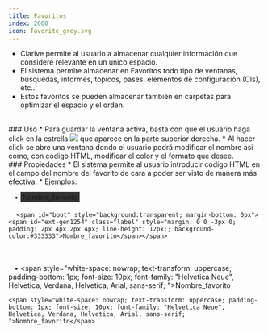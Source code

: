 ```yaml
---
title: Favoritos
index: 2000
icon: favorite_grey.svg
---
```

* Clarive permite al usuario a almacenar cualquier información que considere relevante en un unico espacio.
* El sistema permite almacenar en Favoritos todo tipo de ventanas, búsquedas, informes, topicos, pases, elementos de configuración (CIs), etc...
* Estos favoritos se pueden almacenar también en carpetas para optimizar el espacio y el orden.

<br />
### Uso
* Para guardar la ventana activa, basta con que el usuario haga click en la estrella <img src="/static/images/icons/favorite_grey.svg" /> que aparece en la parte superior derecha. 
* Al hacer click se abre una ventana dondo el usuario podrá modificar el nombre asi como, con código HTML, modificar el color y el formato que desee. 

<br />
### Propiedades
* El sistema permite al usuario introducir código HTML en el campo del nombre del favorito de cara a poder ser visto de manera más efectiva. 
* Ejemplos: <br />

&nbsp; &nbsp;• <span id="boot" style="background:transparent; margin-bottom: 0px"><span id="ext-gen1254" class="label" style="margin: 0 0 -3px 0; padding: 2px 4px 2px 4px; line-height: 12px;; background-color:#333333">Nombre_favorito</span></span>
<br /><br />
&nbsp; &nbsp; `<span id="boot" style="background:transparent; margin-bottom: 0px"><span id="ext-gen1254" class="label" style="margin: 0 0 -3px 0; padding: 2px 4px 2px 4px; line-height: 12px;; background-color:#333333">Nombre_favorito</span></span>`

<br /><br />
&nbsp; &nbsp;• <span style="white-space: nowrap; text-transform: uppercase; padding-bottom: 1px; font-size: 10px; font-family: "Helvetica Neue", Helvetica, Verdana, Helvetica, Arial, sans-serif; ">Nombre_favorito</span>

`<span style="white-space: nowrap; text-transform: uppercase; padding-bottom: 1px; font-size: 10px; font-family: "Helvetica Neue", Helvetica, Verdana, Helvetica, Arial, sans-serif; ">Nombre_favorito</span>`